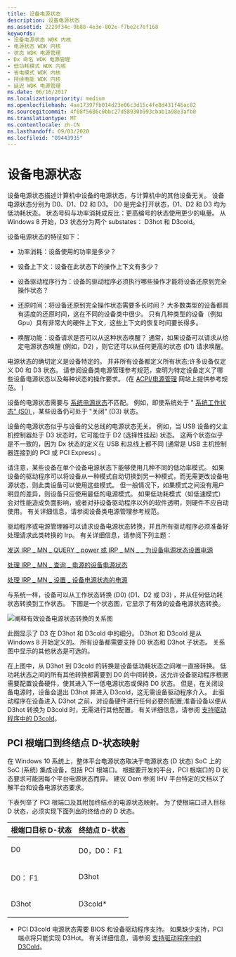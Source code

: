 ```yaml
---
title: 设备电源状态
description: 设备电源状态
ms.assetid: 2229f34c-9b88-4e3e-802e-f7be2c7ef168
keywords:
- 设备电源状态 WDK 内核
- 电源状态 WDK 内核
- 状态 WDK 电源管理
- Dx 命名 WDK 电源管理
- 低功耗模式 WDK 内核
- 省电模式 WDK 内核
- 持续电能 WDK 内核
- 延迟 WDK 电源管理
ms.date: 06/16/2017
ms.localizationpriority: medium
ms.openlocfilehash: 4aa17397fb014d23e06c3d15c4fe8d431f46ac82
ms.sourcegitcommit: 4f08f5686c0bbc27d58930b993cbab1a98e3afb0
ms.translationtype: MT
ms.contentlocale: zh-CN
ms.lasthandoff: 09/03/2020
ms.locfileid: "89443935"
---
```

# <a name="device-power-states"></a>设备电源状态


设备电源状态描述计算机中设备的电源状态，与计算机中的其他设备无关。 设备电源状态分别为 D0、D1、D2 和 D3。 D0 是完全打开状态，D1、D2 和 D3 均为低功耗状态。 状态号码与功率消耗成反比：更高编号的状态使用更少的电量。 从 Windows 8 开始，D3 状态分为两个 substates： D3hot 和 D3cold。

设备电源状态的特征如下：

-   功率消耗：设备使用的功率是多少？

-   设备上下文：设备在此状态下的操作上下文有多少？

-   设备驱动程序行为：设备的驱动程序必须执行哪些操作才能将设备还原到完全操作状态？

-   还原时间：将设备还原到完全操作状态需要多长时间？ 大多数类型的设备都具有适度的还原时间，这在不同的设备类中很少。 只有几种类型的设备（例如 Gpu）具有非常大的硬件上下文，这些上下文的恢复时间要长得多。

-   唤醒功能：设备请求是否可以从这种状态唤醒？ 通常，如果设备可以请求从给定电源状态唤醒 (例如，D2) ，则它还可以从任何更高的状态 (D1) 请求唤醒。

电源状态的确切定义是设备特定的。 并非所有设备都定义所有状态;许多设备仅定义 D0 和 D3 状态。 请参阅设备类电源管理参考规范，查明为特定设备定义了哪些设备电源状态以及每种状态的操作要求。  (在 [ACPI/电源管理](https://go.microsoft.com/fwlink/p/?linkid=57185) 网站上提供参考规范。 ) 

设备的电源状态需要与 [系统电源状态](system-power-states.md)不匹配。 例如，即使系统处于 " [系统工作状态" (S0) ](system-working-state-s0.md)，某些设备仍可处于 "关闭" (D3) 状态。

设备的电源状态似乎与设备的父总线的电源状态无关。 例如，当 USB 设备的父主机控制器处于 D3 状态时，它可能位于 D2 (选择性挂起) 状态。 这两个状态似乎是不一致的，因为 Dx 状态的定义在 USB 和总线上都不同 (通常是 USB 主机控制器连接到的 PCI 或 PCI Express) 。

请注意，某些设备在单个设备电源状态下能够使用几种不同的低功率模式。 如果设备的驱动程序可以将设备从一种模式自动切换到另一种模式，而无需更改设备电源状态，则此类设备可以使用这些模式。 但一般情况下，如果模式之间没有用户明显的差异，则设备只应使用最低的电源模式。 如果低功耗模式（如低速模式）会对性能造成负面影响，或者对非设备驱动程序以外的软件透明，则硬件不应自动使用。 有关详细信息，请参阅设备类电源管理参考规范。

驱动程序或电源管理器可以请求设备电源状态转换，并且所有驱动程序必须准备好处理请求此类转换的 Irp。 有关详细信息，请参阅下列主题：

[发送 IRP \_ MN \_ QUERY \_ power 或 IRP \_ MN \_ \_ 为设备电源状态设置电源](sending-irp-mn-query-power-or-irp-mn-set-power-for-device-power-states.md)

[处理 IRP \_ MN \_ 查询 \_ 电源的设备电源状态](handling-irp-mn-query-power-for-device-power-states.md)

[处理 IRP \_ MN \_ 设置 \_ 设备电源状态的电源](handling-irp-mn-set-power-for-device-power-states.md)

与系统一样，设备可以从工作状态转换 (D0)  (D1、D2 或 D3) ，并从任何低功耗状态转换到工作状态。 下图是一个状态图，它显示了有效的设备电源状态转换。

![阐释有效设备电源状态转换的关系图](images/dxpostates.png)

此图显示了 D3 在 D3hot 和 D3cold 中的细分。 D3hot 和 D3cold 是从 Windows 8 开始定义的。 所有设备都需要支持 D0 状态和 D3hot 子状态。 关系图中显示的其他状态是可选的。

在上图中，从 D3hot 到 D3cold 的转换是设备低功耗状态之间唯一直接转换。 低功耗状态之间的所有其他转换都需要到 D0 的中间转换，这允许设备驱动程序根据需要配置设备硬件，使其进入下一低电源状态或保持 D0 状态。 但是，在关闭设备电源时，设备会退出 D3hot 并进入 D3cold，这无需设备驱动程序介入。 此驱动程序在设备进入 D3hot 之前，对设备硬件进行任何必要的配置;准备设备以便从 D3hot 转换为 D3cold 时，无需进行其他配置。 有关详细信息，请参阅 [支持驱动程序中的 D3cold](supporting-d3cold-in-a-driver.md)。


## <a name="pci-root-port-to-endpoint-d-state-mapping"></a>PCI 根端口到终结点 D-状态映射 
 
在 Windows 10 系统上，整体平台电源状态取决于电源状态 (D 状态) SoC 上的 SoC (系统) 集成设备，包括 PCI 根端口。 根据要开发的平台，PCI 根端口的 D 状态要求可能因每个平台电源状态而异。 建议 Oem 参阅 IHV 平台特定的文档以了解平台和设备电源状态要求。  
 
下表列举了 PCI 根端口及其附加终结点的电源状态映射。 为了使根端口进入目标 D 状态，必须实现下面列出的终结点的 D 状态。 
 
<table>
<thead>
<tr class="header">
<th>根端口目标 D-状态</th>
<th>终结点 D-状态 </th>
</tr>
</thead>
<tbody valign="top">
<tr class="odd">
<td><p>D0</p></td>
<td><p>D0，D0： F1</p></td>
</tr>
<tr class="even">
<td><p>D0： F1</p></td>
<td><p>D3hot</p></td>
</tr>
<tr class="odd">
<td><p>D3hot</p></td>
<td><p>D3cold*</p></td>
</tr>
</tbody>
</table>

* PCI D3cold 电源状态需要 BIOS 和设备驱动程序支持。 如果缺少支持，PCI 端点将只能实现 D3Hot。 有关详细信息，请参阅 [支持驱动程序中的 D3Cold](./supporting-d3cold-in-a-driver.md)。